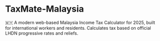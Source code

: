 # TaxMate-Malaysia
🇲🇾 A modern web-based Malaysia Income Tax Calculator for 2025, built for international workers and residents. Calculates tax based on official LHDN progressive rates and reliefs.
